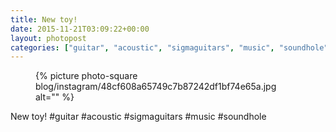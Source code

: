 ```yaml
---
title: New toy!
date: 2015-11-21T03:09:22+00:00
layout: photopost
categories: ["guitar", "acoustic", "sigmaguitars", "music", "soundhole", "photos", "instagram"]
---
```


<figure class="photo photo--square">
  {% picture photo-square blog/instagram/48cf608a65749c7b87242df1bf74e65a.jpg alt="" %}
</figure>

New toy!
#guitar #acoustic #sigmaguitars #music #soundhole
